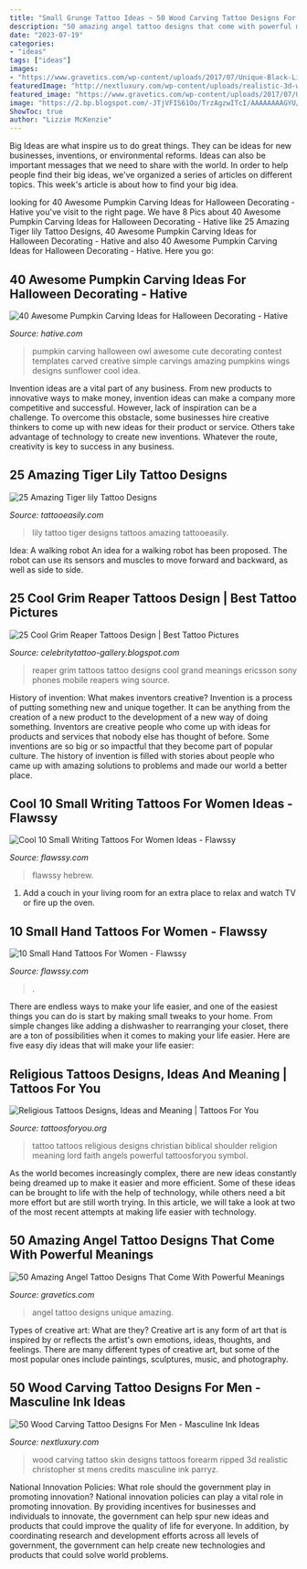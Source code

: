 ```yaml
---
title: "Small Grunge Tattoo Ideas ~ 50 Wood Carving Tattoo Designs For Men"
description: "50 amazing angel tattoo designs that come with powerful meanings"
date: "2023-07-19"
categories:
- "ideas"
tags: ["ideas"]
images:
- "https://www.gravetics.com/wp-content/uploads/2017/07/Unique-Black-Little-Angel-With-Dat-Of-Birth.jpg"
featuredImage: "http://nextluxury.com/wp-content/uploads/realistic-3d-wood-carving-block-mens-ripped-skin-inner-forearm-tattoos.jpg"
featured_image: "https://www.gravetics.com/wp-content/uploads/2017/07/Unique-Black-Little-Angel-With-Dat-Of-Birth.jpg"
image: "https://2.bp.blogspot.com/-JTjVFIS61Oo/TrzAgzwITcI/AAAAAAAAGYU/A-IC88icFSg/s1600/Grim_Reaper_Tattoos+%252817%2529.jpg"
ShowToc: true
author: "Lizzie McKenzie"
---
```



Big Ideas are what inspire us to do great things. They can be ideas for new businesses, inventions, or environmental reforms. Ideas can also be important messages that we need to share with the world. In order to help people find their big ideas, we've organized a series of articles on different topics. This week's article is about how to find your big idea.

	

		
looking for 40 Awesome Pumpkin Carving Ideas for Halloween Decorating - Hative you've visit to the right page. We have 8 Pics about 40 Awesome Pumpkin Carving Ideas for Halloween Decorating - Hative like 25 Amazing Tiger lily Tattoo Designs, 40 Awesome Pumpkin Carving Ideas for Halloween Decorating - Hative and also 40 Awesome Pumpkin Carving Ideas for Halloween Decorating - Hative. Here you go:
		
    
## 40 Awesome Pumpkin Carving Ideas For Halloween Decorating - Hative

<img loading=lazy src="https://hative.com/wp-content/uploads/2014/10/pumpkin-carving-ideas/5-owl-pumpkin-carving.jpg" onerror="this.onerror=null;this.src='https://tse3.mm.bing.net/th?id=OIP.XcqSIcA0dt6b9V5w3XNT1AHaHa&amp;pid=15.1';" alt="40 Awesome Pumpkin Carving Ideas for Halloween Decorating - Hative">

_Source: hative.com_

>pumpkin carving halloween owl awesome cute decorating contest templates carved creative simple carvings amazing pumpkins wings designs sunflower cool idea. 

	

Invention ideas are a vital part of any business. From new products to innovative ways to make money, invention ideas can make a company more competitive and successful. However, lack of inspiration can be a challenge. To overcome this obstacle, some businesses hire creative thinkers to come up with new ideas for their product or service. Others take advantage of technology to create new inventions. Whatever the route, creativity is key to success in any business.

    
## 25 Amazing Tiger Lily Tattoo Designs

<img loading=lazy src="http://www.tattooeasily.com/wp-content/uploads/2013/06/1813.jpg" onerror="this.onerror=null;this.src='https://tse3.mm.bing.net/th?id=OIP.W7LfhL8lVexpsS8B9eCvdwHaJ4&amp;pid=15.1';" alt="25 Amazing Tiger lily Tattoo Designs">

_Source: tattooeasily.com_

>lily tattoo tiger designs tattoos amazing tattooeasily. 

	

Idea: A walking robot
An idea for a walking robot has been proposed. The robot can use its sensors and muscles to move forward and backward, as well as side to side.

    
## 25 Cool Grim Reaper Tattoos Design | Best Tattoo Pictures

<img loading=lazy src="https://2.bp.blogspot.com/-JTjVFIS61Oo/TrzAgzwITcI/AAAAAAAAGYU/A-IC88icFSg/s1600/Grim_Reaper_Tattoos+%252817%2529.jpg" onerror="this.onerror=null;this.src='https://tse2.mm.bing.net/th?id=OIP.722E9TZbRF6lSY144aMbuQAAAA&amp;pid=15.1';" alt="25 Cool Grim Reaper Tattoos Design | Best Tattoo Pictures">

_Source: celebritytattoo-gallery.blogspot.com_

>reaper grim tattoos tattoo designs cool grand meanings ericsson sony phones mobile reapers wing source. 

	

History of invention: What makes inventors creative?
Invention is a process of putting something new and unique together. It can be anything from the creation of a new product to the development of a new way of doing something. Inventors are creative people who come up with ideas for products and services that nobody else has thought of before. Some inventions are so big or so impactful that they become part of popular culture. The history of invention is filled with stories about people who came up with amazing solutions to problems and made our world a better place.

    
## Cool 10 Small Writing Tattoos For Women Ideas - Flawssy

<img loading=lazy src="https://www.flawssy.com/wp-content/uploads/2016/06/Hebrew-Tattoos-with-Deep-Meaning.jpg" onerror="this.onerror=null;this.src='https://tse3.mm.bing.net/th?id=OIP.yykjQ8IKH23sPbq1WDNLlgHaMf&amp;pid=15.1';" alt="Cool 10 Small Writing Tattoos For Women Ideas - Flawssy">

_Source: flawssy.com_

>flawssy hebrew. 

	

1. Add a couch in your living room for an extra place to relax and watch TV or fire up the oven.

    
## 10 Small Hand Tattoos For Women - Flawssy

<img loading=lazy src="https://www.flawssy.com/wp-content/uploads/2016/06/Small-Hand-Tattoo-Designs-for-Women-1.jpg" onerror="this.onerror=null;this.src='https://tse4.mm.bing.net/th?id=OIP.tm6IOJ3HTzsauq6m701kfgHaKl&amp;pid=15.1';" alt="10 Small Hand Tattoos For Women - Flawssy">

_Source: flawssy.com_

>. 

	

There are endless ways to make your life easier, and one of the easiest things you can do is start by making small tweaks to your home. From simple changes like adding a dishwasher to rearranging your closet, there are a ton of possibilities when it comes to making your life easier. Here are five easy diy ideas that will make your life easier: 

    
## Religious Tattoos Designs, Ideas And Meaning | Tattoos For You

<img loading=lazy src="http://www.tattoosforyou.org/wp-content/uploads/2013/09/Religious-Tattoo-Designs-For-Men-764x1024.jpg" onerror="this.onerror=null;this.src='https://tse2.mm.bing.net/th?id=OIP.xOn1c8wnxqDBKsMxuWXgvgHaJ7&amp;pid=15.1';" alt="Religious Tattoos Designs, Ideas and Meaning | Tattoos For You">

_Source: tattoosforyou.org_

>tattoo tattoos religious designs christian biblical shoulder religion meaning lord faith angels powerful tattoosforyou symbol. 

	

As the world becomes increasingly complex, there are new ideas constantly being dreamed up to make it easier and more efficient. Some of these ideas can be brought to life with the help of technology, while others need a bit more effort but are still worth trying. In this article, we will take a look at two of the most recent attempts at making life easier with technology.

    
## 50 Amazing Angel Tattoo Designs That Come With Powerful Meanings

<img loading=lazy src="https://www.gravetics.com/wp-content/uploads/2017/07/Unique-Black-Little-Angel-With-Dat-Of-Birth.jpg" onerror="this.onerror=null;this.src='https://tse4.mm.bing.net/th?id=OIP.AIrLCJ9X_em9KahM3vfhTwHaJ4&amp;pid=15.1';" alt="50 Amazing Angel Tattoo Designs That Come With Powerful Meanings">

_Source: gravetics.com_

>angel tattoo designs unique amazing. 

	

Types of creative art: What are they?
Creative art is any form of art that is inspired by or reflects the artist's own emotions, ideas, thoughts, and feelings. There are many different types of creative art, but some of the most popular ones include paintings, sculptures, music, and photography.

    
## 50 Wood Carving Tattoo Designs For Men - Masculine Ink Ideas

<img loading=lazy src="http://nextluxury.com/wp-content/uploads/realistic-3d-wood-carving-block-mens-ripped-skin-inner-forearm-tattoos.jpg" onerror="this.onerror=null;this.src='https://tse3.mm.bing.net/th?id=OIP.JY7rZ5LG3mxdznoRovdw9wHaHa&amp;pid=15.1';" alt="50 Wood Carving Tattoo Designs For Men - Masculine Ink Ideas">

_Source: nextluxury.com_

>wood carving tattoo skin designs tattoos forearm ripped 3d realistic christopher st mens credits masculine ink parryz. 

	

National Innovation Policies: What role should the government play in promoting innovation?
National innovation policies can play a vital role in promoting innovation. By providing incentives for businesses and individuals to innovate, the government can help spur new ideas and products that could improve the quality of life for everyone. In addition, by coordinating research and development efforts across all levels of government, the government can help create new technologies and products that could solve world problems.

